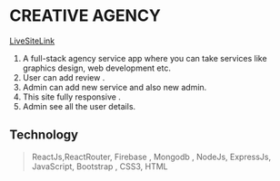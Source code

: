 # CREATIVE AGENCY
[LiveSiteLink](https://creative-agency-d876c.web.app/ "agency")

1. A full-stack agency service app where you can take services like graphics design, web development etc.
2. User  can add review .
3. Admin can add new service and also new admin. 
4. This site fully responsive .
5. Admin see all the user details.

## Technology
> ReactJs,ReactRouter, Firebase , Mongodb , NodeJs, ExpressJs, JavaScript, Bootstrap , CSS3, HTML
